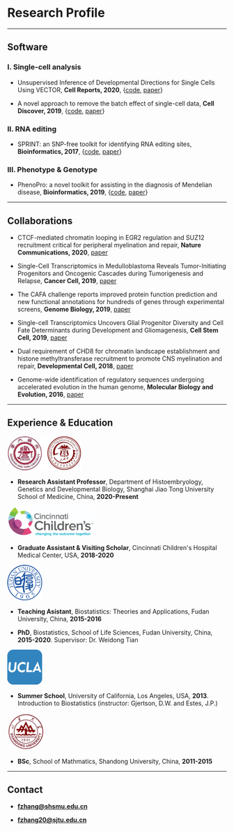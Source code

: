 # Research Profile

---------------------------------------
## Software

### I. Single-cell analysis

* Unsupervised Inference of Developmental Directions for Single Cells Using VECTOR, **Cell Reports, 2020**, {[code](https://github.com/jumphone/Vector), [paper](https://doi.org/10.1016/j.celrep.2020.108069)}

* A novel approach to remove the batch effect of single-cell data, **Cell Discover, 2019**, {[code](https://github.com/jumphone/BEER), [paper](https://doi.org/10.1038/s41421-019-0114-x)}

### II. RNA editing

* SPRINT: an SNP-free toolkit for identifying RNA editing sites, **Bioinformatics, 2017**, {[code](https://github.com/jumphone/SPRINT), [paper](https://doi.org/10.1093/bioinformatics/btx473)} 

### III. Phenotype & Genotype

* PhenoPro: a novel toolkit for assisting in the diagnosis of Mendelian disease, **Bioinformatics, 2019**, {[code](https://github.com/jumphone/PhenoPro), [paper](https://doi.org/10.1093/bioinformatics/btz100)}

---------------------------------------

## Collaborations

* CTCF-mediated chromatin looping in EGR2 regulation and SUZ12 recruitment critical for peripheral myelination and repair, **Nature Communications, 2020**, [paper](https://doi.org/10.1038/s41467-020-17955-2)

* Single-Cell Transcriptomics in Medulloblastoma Reveals Tumor-Initiating Progenitors and Oncogenic Cascades during Tumorigenesis and Relapse, **Cancer Cell, 2019**, [paper](https://doi.org/10.1016/j.ccell.2019.07.009)

* The CAFA challenge reports improved protein function prediction and new functional annotations for hundreds of genes through experimental screens, **Genome Biology, 2019**, [paper](https://doi.org/10.1186/s13059-019-1835-8)

* Single-cell Transcriptomics Uncovers Glial Progenitor Diversity and Cell Fate Determinants during Development and Gliomagenesis, **Cell Stem Cell, 2019**, [paper](https://doi.org/10.1016/j.stem.2019.03.006)

* Dual requirement of CHD8 for chromatin landscape establishment and histone methyltransferase recruitment to promote CNS myelination and repair, **Developmental Cell, 2018**, [paper](https://doi.org/10.1016/j.devcel.2018.05.022)

* Genome-wide identification of regulatory sequences undergoing accelerated evolution in the human genome, **Molecular Biology and Evolution, 2016**, [paper](https://doi.org/10.1093/molbev/msw128)

---------------------------------------

## Experience & Education

<img src="https://github.com/jumphone/jumphone.github.io/blob/master/img/jiaotong_logo.png?raw=true" width="170">

* **Research Assistant Professor**, Department of Histoembryology, Genetics and Developmental Biology, Shanghai Jiao Tong University School of Medicine, China, **2020-Present**

<img src="https://github.com/jumphone/jumphone.github.io/blob/master/img/cchmc_logo.png?raw=true" width="200">

* **Graduate Assistant & Visiting Scholar**, Cincinnati Children's Hospital Medical Center, USA, **2018-2020**

<img src="https://github.com/jumphone/jumphone.github.io/blob/master/img/fudan_logo.png?raw=true" width="80">

* **Teaching Asistant**, Biostatistics: Theories and Applications, Fudan University, China, **2015-2016**

* **PhD**, Biostatistics, School of Life Sciences, Fudan University, China, **2015-2020**. Supervisor: Dr. Weidong Tian

<img src="https://github.com/jumphone/jumphone.github.io/blob/master/img/UCLA_logo.jpg?raw=true" width="80">

* **Summer School**, University of California, Los Angeles, USA, **2013**. Introduction to Biostatistics (instructor: Gjertson, D.W. and Estes, J.P.)

<img src="https://github.com/jumphone/jumphone.github.io/blob/master/img/shandong_logo.jpg?raw=true" width="85">

* **BSc**, School of Mathmatics, Shandong University, China, **2011-2015** 

---------------------------------------

## Contact

* **fzhang@shsmu.edu.cn**

* **fzhang20@sjtu.edu.cn**

